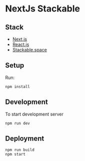 # NextJs Stackable

## Stack

- [Next.js](https://zeit.co/blog/next)
- [React.js](https://facebook.github.io/react/)
- [Stackable.space](http://www.stackable.space)

## Setup

Run:

```
npm install
```

## Development

To start development server

```
npm run dev
```

## Deployment

```
npm run build
npm start
```
